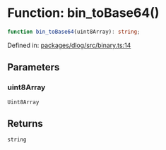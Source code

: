 # Function: bin\_toBase64()

```ts
function bin_toBase64(uint8Array): string;
```

Defined in: [packages/dlog/src/binary.ts:14](https://github.com/towns-protocol/towns/blob/0db1fd0ac7258e8db8cedfb6183e8eade8284fa1/packages/dlog/src/binary.ts#L14)

## Parameters

### uint8Array

`Uint8Array`

## Returns

`string`
